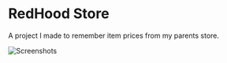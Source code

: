 # RedHood Store

A project I made to remember item prices from my parents store.

![Screenshots](https://imgur.com/XKL1pLF)

